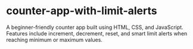 # counter-app-with-limit-alerts
A beginner-friendly counter app built using HTML, CSS, and JavaScript. Features include increment, decrement, reset, and smart limit alerts when reaching minimum or maximum values.
